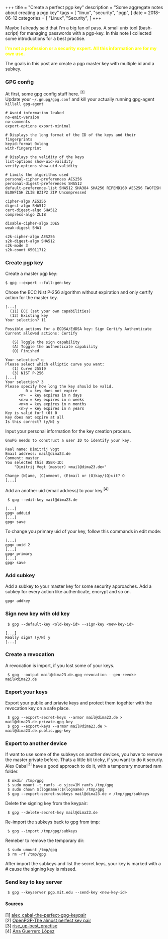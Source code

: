 +++
title = "Create a perfect pgp key"
description = "Some aggregate notes about creating a pgp key"
tags = [
    "linux",
    "security",
    "pgp",
]
date = 2018-06-12
categories = [
    "Linux",
    "Security",
]
+++

Maybe I already said that I'm a big fan of pass. A small unix tool (bash-script) for managing passwords with a pgp-key. In this note I collected some introductions for a best practise.

<p style="font-weight:bold;color:yellow">I'm not a profession or a security expert. All this information are for my own use.</p>

The goals in this post are create a pgp master key with multiple id and a subkey.

### GPG config
At first, some gpg config stuff here. <sup>[1]</sup>  
Update your `~/.gnupg/gpg.conf` and kill your actually running gpg-agent `killall gpg-agent`
```
# Avoid information leaked
no-emit-version
no-comments
export-options export-minimal

# Displays the long format of the ID of the keys and their fingerprints
keyid-format 0xlong
with-fingerprint

# Displays the validity of the keys
list-options show-uid-validity
verify-options show-uid-validity

# Limits the algorithms used
personal-cipher-preferences AES256
personal-digest-preferences SHA512
default-preference-list SHA512 SHA384 SHA256 RIPEMD160 AES256 TWOFISH BLOWFISH ZLIB BZIP2 ZIP Uncompressed

cipher-algo AES256
digest-algo SHA512
cert-digest-algo SHA512
compress-algo ZLIB

disable-cipher-algo 3DES
weak-digest SHA1

s2k-cipher-algo AES256
s2k-digest-algo SHA512
s2k-mode 3
s2k-count 65011712
```

### Create pgp key
Create a master pgp key:
```
$ gpg --expert --full-gen-key
```
Chose the ECC Nist P-256 algorithm without expiration and only certify action for the master key.
```
[...]
  (11) ECC (set your own capabilities)
  (13) Existing key
Your selection? 11

Possible actions for a ECDSA/EdDSA key: Sign Certify Authenticate
Current allowed actions: Certify

   (S) Toggle the sign capability
   (A) Toggle the authenticate capability
   (Q) Finished

Your selection? q
Please select which elliptic curve you want:
   (1) Curve 25519
   (3) NIST P-256
[...]
Your selection? 3
Please specify how long the key should be valid.
         0 = key does not expire
      <n>  = key expires in n days
      <n>w = key expires in n weeks
      <n>m = key expires in n months
      <n>y = key expires in n years
Key is valid for? (0) 0
Key does not expire at all
Is this correct? (y/N) y
```
Input your personal information for the key creation process.
```
GnuPG needs to construct a user ID to identify your key.

Real name: Dimitrij Vogt
Email address: mail@dima23.de
Comment: master
You selected this USER-ID:
    "Dimitrij Vogt (master) <mail@dima23.de>"

Change (N)ame, (C)omment, (E)mail or (O)kay/(Q)uit? O
[...]
```
Add an another uid (email address) to your key.<sup>[4]</sup>
```
 $ gpg --edit-key mail@dima23.de
```

```
[...]
gpg> adduid
[...]
gpg> save
```
To change you primary uid of your key, follow this commands in edit mode:
```
[...]
gpg> uuid 2
[...]
gpg> primary
[...]
gpg> save
```

### Add subkey
Add a subkey to your master key for some security approaches. Add a subkey for every action like authenticate, encrypt and so on. 
```
gpg> addkey
```

### Sign new key with old key
```
 $ gpg --default-key <old-key-id> --sign-key <new-key-id>
```
```
[...]
Really sign? (y/N) y
[...]
```

### Create a revocation
A revocation is import, if you lost some of your keys.
```
 $ gpg --output mail@dima23.de.gpg-revocation --gen-revoke mail@dima23.de
```

### Export your keys
Export your public and priavte keys and protect them togehter with the revocation key on a safe place.
```
 $ gpg --export-secret-keys --armor mail@dima23.de > mail@dima23.de.private.gpg-key
 $ gpg --export-keys --armor mail@dima23.de > mail@dima23.de.public.gpg-key
 ```
### Export to another device
If want to use some of the subkeys on another devices, you have to remove the master private before. Thats a little bit tricky, if you want to do it securly. Alex Cabal<sup>[1]</sup> have a good approach to do it, with a temporary mounted ram folder.
```
 $ mkdir /tmp/gpg
 $ sudo mount -t ramfs -o size=1M ramfs /tmp/gpg
 $ sudo chown $(logname):$(logname) /tmp/gpg
 $ gpg --export-secret-subkeys mail@dima23.de > /tmp/gpg/subkeys
```
Delete the signing key from the keypair:
```
 $ gpg --delete-secret-key mail@dima23.de
```
Re-import the subkeys back to gpg from tmp:
```
 $ gpg --import /tmp/gpg/subkeys
```
Remeber to remove the temporary dir:
```
 $ sudo umount /tmp/gpg
 $ rm -rf /tmp/gpg
```
After import the subkeys and list the secret keys, your key is marked with a # cause the signing key is missed.
 
### Send key to key server
```
 $ gpg --keyserver pgp.mit.edu --send-key <new-key-id>
```

#### Sources

[1] [alex_cabal-the-perfect-gpg-keypair](https://alexcabal.com/creating-the-perfect-gpg-keypair/)  
[2] [OpenPGP-The almost perfect key pair](https://blog.eleven-labs.com/en/openpgp-almost-perfect-key-pair-part-1)  
[3] [rise_up-best_practise](https://riseup.net/ru/security/message-security/openpgp/best-practices)  
[4] [Ana Guerrero López](https://ekaia.org/blog/2009/05/10/creating-new-gpgkey/)
